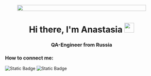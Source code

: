 <figure style="overflow: hidden; height: 20px; position: relative">
<img style="position: absolute; top: 0; left: 0; height: 100%" src='https://cs14.pikabu.ru/post_img/2022/07/05/10/og_og_1657039380282031561.jpg'>
</figure>

<h1 align="center">Hi there, I'm Anastasia</a> 
<img src="https://github.com/blackcater/blackcater/raw/main/images/Hi.gif" height="32"/></h1>
<h3 align="center">QA-Engineer from Russia </h3>

<h3>How to connect me:</h3> 
<div style="display:inline">
<img alt="Static Badge" src="https://img.shields.io/badge/-%40leonidastya?style=for-the-badge&logo=Telegram&logoColor=(36%2C%20161%2C%20222)&label=%40leonidastya&labelColor=%23e3f3ff&color=%23e3f3ff&link=https%3A%2F%2Ft.me%2Fleonidastya">
<img alt="Static Badge" src="https://img.shields.io/badge/-%40leonidastya?style=for-the-badge&logo=Mail.ru&logoColor=%23FFAA00&label=leonidova.an%40mail.ru&labelColor=%2300468C&color=%23FFAA00&link=leonidova.an%40mail.ru">
</div>
